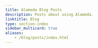 ```yaml
---
title: Alameda Blog Posts
description: Posts about using Alameda.
linktitle: Blog
type: section-index
sidebar_multicard: true
aliases:
    - /blog/posts/index.html
---
```

